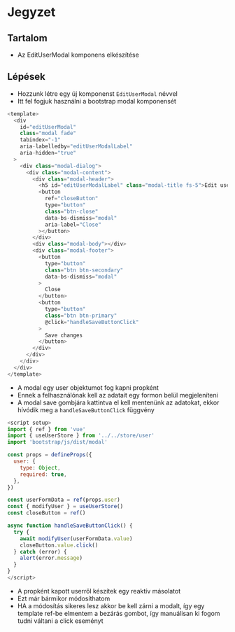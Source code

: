 # Jegyzet

## Tartalom
- Az EditUserModal komponens elkészítése

## Lépések
- Hozzunk létre egy új komponenst `EditUserModal` névvel
- Itt fel fogjuk használni a bootstrap modal komponensét

```js
<template>
  <div
    id="editUserModal"
    class="modal fade"
    tabindex="-1"
    aria-labelledby="editUserModalLabel"
    aria-hidden="true"
  >
    <div class="modal-dialog">
      <div class="modal-content">
        <div class="modal-header">
          <h5 id="editUserModalLabel" class="modal-title fs-5">Edit user</h5>
          <button
            ref="closeButton"
            type="button"
            class="btn-close"
            data-bs-dismiss="modal"
            aria-label="Close"
          ></button>
        </div>
        <div class="modal-body"></div>
        <div class="modal-footer">
          <button
            type="button"
            class="btn btn-secondary"
            data-bs-dismiss="modal"
          >
            Close
          </button>
          <button
            type="button"
            class="btn btn-primary"
            @click="handleSaveButtonClick"
          >
            Save changes
          </button>
        </div>
      </div>
    </div>
  </div>
</template>
```

- A modal egy user objektumot fog kapni propként
- Ennek a felhasználónak kell az adatait egy formon belül megjeleníteni
- A modal save gombjára kattintva el kell mentenünk az adatokat, ekkor hívódik meg a `handleSaveButtonClick` függvény

```js
<script setup>
import { ref } from 'vue'
import { useUserStore } from '../../store/user'
import 'bootstrap/js/dist/modal'

const props = defineProps({
  user: {
    type: Object,
    required: true,
  },
})

const userFormData = ref(props.user)
const { modifyUser } = useUserStore()
const closeButton = ref()

async function handleSaveButtonClick() {
  try {
    await modifyUser(userFormData.value)
    closeButton.value.click()
  } catch (error) {
    alert(error.message)
  }
}
</script>
```
- A propként kapott userről készítek egy reaktív másolatot
- Ezt már bármikor módosíthatom
- HA a módosítás sikeres lesz akkor be kell zárni a modalt, így egy template ref-be elmentem a bezárás gombot, így manuálisan ki fogom tudni váltani a click eseményt